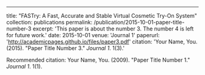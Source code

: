 ---
title: "FASTry: A Fast, Accurate and Stable Virtual Cosmetic Try-On System"
collection: publications
permalink: /publication/2015-10-01-paper-title-number-3
excerpt: 'This paper is about the number 3. The number 4 is left for future work.'
date: 2015-10-01
venue: 'Journal 1'
paperurl: 'http://academicpages.github.io/files/paper3.pdf'
citation: 'Your Name, You. (2015). &quot;Paper Title Number 3.&quot; <i>Journal 1</i>. 1(3).'


Recommended citation: Your Name, You. (2009). "Paper Title Number 1." <i>Journal 1</i>. 1(1).
